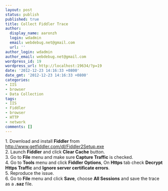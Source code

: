 ```yaml
---
layout: post
status: publish
published: true
title: Collect Fiddler Trace
author:
  display_name: aaronzh
  login: wdadmin
  email: webdebug.net@gmail.com
  url: ''
author_login: wdadmin
author_email: webdebug.net@gmail.com
wordpress_id: 19
wordpress_url: http://localhost:19634/?p=19
date: '2012-12-23 14:16:33 +0800'
date_gmt: '2012-12-23 14:16:33 +0800'
categories:
- IIS
- browser
- Data Collection
tags:
- IIS
- Fiddler
- browser
- HTTP
- network
comments: []
---
```

<p>1. Download and install <strong>Fiddler</strong> from <a href="http://www.getfiddler.com/dl/Fiddler2Setup.exe">http://www.getfiddler.com/dl/Fiddler2Setup.exe </a><br />
2. Launch <strong>Fiddler</strong> and click <strong>Clear Cache</strong> button.<br />
3. Go to <strong>File</strong> menu and make sure<strong> Capture Traffic</strong> is checked.<br />
4. Go to <strong>Tools</strong> menu and click <strong>Fiddler Options</strong>, On <strong>Https</strong> tab check <strong>Decrypt Https Traffic</strong> and <strong>Ignore server certificate errors</strong>.<br />
5. Reproduce the issue.<br />
6. Go to <strong>File</strong> menu and click <strong>Save</strong>, choose <strong>All Sessions</strong> and save the trace as a <strong>.saz</strong> file.</p>
